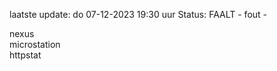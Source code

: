laatste update: 
do 07-12-2023 19:30   uur 
Status: FAALT - fout - 
<div class="service R">nexus</div><div class="service Y">microstation</div><div class="service G">httpstat</div>